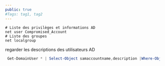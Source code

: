 ```yaml
---
public: true 
#Tags: tag1, tag2
---
```


```shell
# Liste des privilèges et informations AD
net user Compromised_Account
# Liste des groupes
net localgroup
```

regarder les descriptions des utilisateurs AD

```powershell
 Get-DomainUser * | Select-Object samaccountname,description |Where-Object {$_.Description -ne $null}
```

 
```